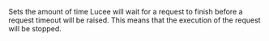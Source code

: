 Sets the amount of time Lucee will wait for a request to finish before a request timeout will be raised. This means that the execution of the request will be stopped.
